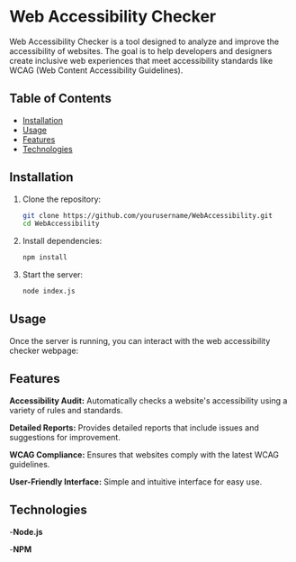 # Web Accessibility Checker

Web Accessibility Checker is a tool designed to analyze and improve the accessibility of websites. The goal is to help developers and designers create inclusive web experiences that meet accessibility standards like WCAG (Web Content Accessibility Guidelines).

## Table of Contents

- [Installation](#installation)
- [Usage](#usage)
- [Features](#features)
- [Technologies](#technologies)

## Installation

1. Clone the repository:

    ```sh
    git clone https://github.com/yourusername/WebAccessibility.git
    cd WebAccessibility
    ```

2. Install dependencies:

    ```sh
    npm install
    ```

3. Start the server:

    ```sh
    node index.js
    ```

## Usage

Once the server is running, you can interact with the web accessibility checker webpage:

## Features
**Accessibility Audit:** Automatically checks a website's accessibility using a variety of rules and standards.

**Detailed Reports:** Provides detailed reports that include issues and suggestions for improvement.

**WCAG Compliance:** Ensures that websites comply with the latest WCAG guidelines.

**User-Friendly Interface:** Simple and intuitive interface for easy use.


 ## Technologies
 -**Node.js**
 
 -**NPM**
